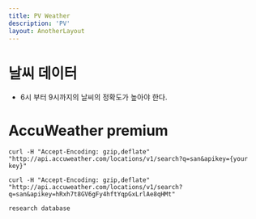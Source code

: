 ```yaml
---
title: PV Weather
description: 'PV'
layout: AnotherLayout
---
```


# 날씨 데이터 

+ 6시 부터 9시까지의 날씨의 정확도가 높아야 한다. 

# AccuWeather premium

```
curl -H "Accept-Encoding: gzip,deflate" "http://api.accuweather.com/locations/v1/search?q=san&apikey={your key}"
```

```
curl -H "Accept-Encoding: gzip,deflate" "http://api.accuweather.com/locations/v1/search?q=san&apikey=hRxh7t8GV6gFy4hftYqpGxLrlAe8qHMt"
```

<!-- <imageGrid></imageGrid> -->

``` R
research database 

```
<headerCust class="bottom-0 "></headerCust>
